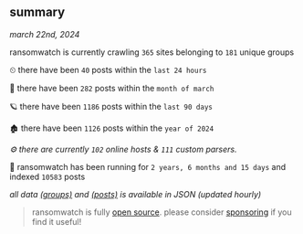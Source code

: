 
## summary
_march 22nd, 2024_

ransomwatch is currently crawling `365` sites belonging to `181` unique groups

⏲ there have been `40` posts within the `last 24 hours`

🦈 there have been `282` posts within the `month of march`

🪐 there have been `1186` posts within the `last 90 days`

🏚 there have been `1126` posts within the `year of 2024`

_⚙️ there are currently `102` online hosts & `111` custom parsers._

🦕 ransomwatch has been running for `2 years, 6 months and 15 days` and indexed `10583` posts

_all data  [(groups)](http://ransomwhat.telemetry.ltd/groups) and [(posts)](http://ransomwhat.telemetry.ltd/posts) is available in JSON (updated hourly)_

> ransomwatch is fully [open source](https://github.com/joshhighet/ransomwatch#ransomwatch--). please consider [sponsoring](https://github.com/sponsors/joshhighet) if you find it useful!

